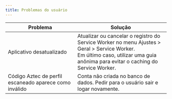 ```yaml
---
title: Problemas do usuário
---
```


<!-- prettier-ignore -->
| Problema                                               | Solução                                                                  |
| ------------------------------------------------------ |------------------------------------------------------------------------- |
| Aplicativo desatualizado  | Atualizar ou cancelar o registro do Service Worker no menu Ajustes > Geral > Service Worker.<br>Em último caso, utilizar uma guia anônima para evitar o caching do Service Worker. |
| Código Aztec de perfil escaneado aparece como inválido | Conta não criada no banco de dados. Pedir para o usuário sair e logar novamente. |
